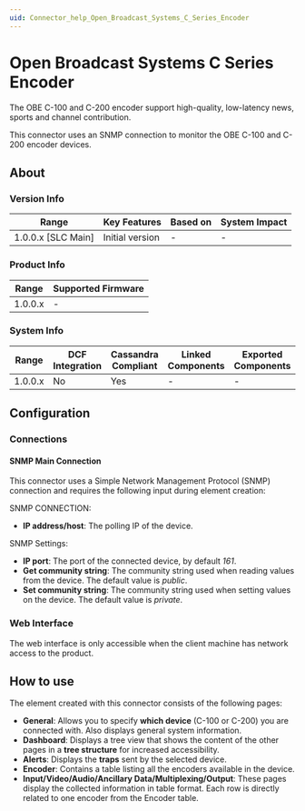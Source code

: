 ```yaml
---
uid: Connector_help_Open_Broadcast_Systems_C_Series_Encoder
---
```


# Open Broadcast Systems C Series Encoder

The OBE C-100 and C-200 encoder support high-quality, low-latency news, sports and channel contribution.

This connector uses an SNMP connection to monitor the OBE C-100 and C-200 encoder devices.

## About

### Version Info

| Range                | Key Features     | Based on     | System Impact     |
|----------------------|------------------|--------------|-------------------|
| 1.0.0.x [SLC Main]   | Initial version  | -            | -                 |

### Product Info

| Range     | Supported Firmware     |
|-----------|------------------------|
| 1.0.0.x   | -                      |

### System Info

| Range     | DCF Integration     | Cassandra Compliant     | Linked Components     | Exported Components     |
|-----------|---------------------|-------------------------|-----------------------|-------------------------|
| 1.0.0.x   | No                  | Yes                     | -                     | -                       |

## Configuration

### Connections

#### SNMP Main Connection

This connector uses a Simple Network Management Protocol (SNMP) connection and requires the following input during element creation:

SNMP CONNECTION:

- **IP address/host**: The polling IP of the device.

SNMP Settings:

- **IP port**: The port of the connected device, by default *161*.
- **Get community string**: The community string used when reading values from the device. The default value is *public*.
- **Set community string**: The community string used when setting values on the device. The default value is *private*.

### Web Interface

The web interface is only accessible when the client machine has network access to the product.

## How to use

The element created with this connector consists of the following pages:

- **General**: Allows you to specify **which device** (C-100 or C-200) you are connected with. Also displays general system information.
- **Dashboard**: Displays a tree view that shows the content of the other pages in a **tree structure** for increased accessibility.
- **Alerts**: Displays the **traps** sent by the selected device.
- **Encoder**: Contains a table listing all the encoders available in the device.
- **Input/Video/Audio/Ancillary Data/Multiplexing/Output**: These pages display the collected information in table format. Each row is directly related to one encoder from the Encoder table.

